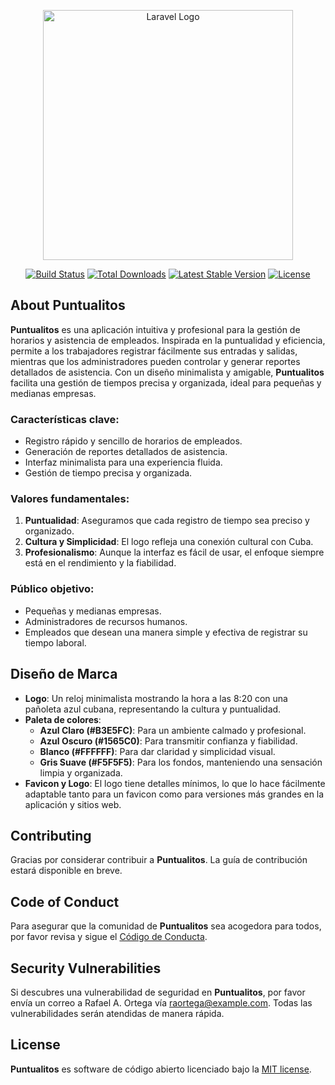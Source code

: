 <p align="center"><a href="https://laravel.com" target="_blank"><img src="https://raw.githubusercontent.com/laravel/art/master/logo-lockup/5%20SVG/2%20CMYK/1%20Full%20Color/laravel-logolockup-cmyk-red.svg" width="400" alt="Laravel Logo"></a></p>

<p align="center">
<a href="#"><img src="https://github.com/raortega8906/puntualitos/workflows/tests/badge.svg" alt="Build Status"></a>
<a href="#"><img src="https://img.shields.io/github/downloads/raortega8906/puntualitos/total" alt="Total Downloads"></a>
<a href="#"><img src="https://img.shields.io/github/v/release/raortega8906/puntualitos" alt="Latest Stable Version"></a>
<a href="#"><img src="https://img.shields.io/github/license/raortega8906/puntualitos" alt="License"></a>
</p>

## About Puntualitos

**Puntualitos** es una aplicación intuitiva y profesional para la gestión de horarios y asistencia de empleados. Inspirada en la puntualidad y eficiencia, permite a los trabajadores registrar fácilmente sus entradas y salidas, mientras que los administradores pueden controlar y generar reportes detallados de asistencia. Con un diseño minimalista y amigable, **Puntualitos** facilita una gestión de tiempos precisa y organizada, ideal para pequeñas y medianas empresas.

### Características clave:
- Registro rápido y sencillo de horarios de empleados.
- Generación de reportes detallados de asistencia.
- Interfaz minimalista para una experiencia fluida.
- Gestión de tiempo precisa y organizada.

### Valores fundamentales:
1. **Puntualidad**: Aseguramos que cada registro de tiempo sea preciso y organizado.
2. **Cultura y Simplicidad**: El logo refleja una conexión cultural con Cuba.
3. **Profesionalismo**: Aunque la interfaz es fácil de usar, el enfoque siempre está en el rendimiento y la fiabilidad.

### Público objetivo:
- Pequeñas y medianas empresas.
- Administradores de recursos humanos.
- Empleados que desean una manera simple y efectiva de registrar su tiempo laboral.

## Diseño de Marca

- **Logo**: Un reloj minimalista mostrando la hora a las 8:20 con una pañoleta azul cubana, representando la cultura y puntualidad.
- **Paleta de colores**:
    - **Azul Claro (#B3E5FC)**: Para un ambiente calmado y profesional.
    - **Azul Oscuro (#1565C0)**: Para transmitir confianza y fiabilidad.
    - **Blanco (#FFFFFF)**: Para dar claridad y simplicidad visual.
    - **Gris Suave (#F5F5F5)**: Para los fondos, manteniendo una sensación limpia y organizada.
- **Favicon y Logo**: El logo tiene detalles mínimos, lo que lo hace fácilmente adaptable tanto para un favicon como para versiones más grandes en la aplicación y sitios web.

## Contributing

Gracias por considerar contribuir a **Puntualitos**. La guía de contribución estará disponible en breve.

## Code of Conduct

Para asegurar que la comunidad de **Puntualitos** sea acogedora para todos, por favor revisa y sigue el [Código de Conducta](#).

## Security Vulnerabilities

Si descubres una vulnerabilidad de seguridad en **Puntualitos**, por favor envía un correo a Rafael A. Ortega vía [raortega@example.com](mailto:raortega@example.com). Todas las vulnerabilidades serán atendidas de manera rápida.

## License

**Puntualitos** es software de código abierto licenciado bajo la [MIT license](https://opensource.org/licenses/MIT).
